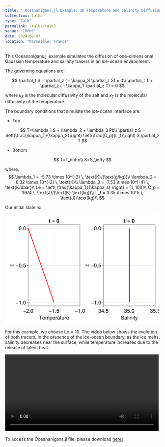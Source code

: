 ```yaml
---
title: " Oceananigans.jl Example: 1D Temperature and Salinity Diffusion at the ice-ocean interface"
collection: talks
type: "Talk"
permalink: /talks/talk3
venue: "IRPHE"
date: 2024-08-07
location: "Marseille, France"
---
```


This Oceananigans.jl example simulates the diffusion of one-dimensional Gaussian temperature and salinity tracers in an ice-ocean environment.

The governing equations are:

$$
\partial_t S + \partial_z ( - \kappa_S \partial_z S) = 0\\
\partial_t T + \partial_z ( - \kappa_T \partial_z T) = 0
$$

where $\kappa_S$ is the molecular diffusivity of the salt and $\kappa_T$ is the molecular diffusivity of the temperature.

The boundary conditions that simulate the ice-ocean interface are:

- Top

$$
T=\lambda_1 S + \lambda_2 + \lambda_3 Pb\\
\partial_z S = \left(\frac{\kappa_T}{\kappa_S}\right) \left(\frac{C_p}{L_f}\right) S \partial_z T
$$

- Bottom

$$
T=T_\infty\\
S=S_\infty
$$

where.
$$
\lambda_1 = -5.73 \times 10^{-2} \, \text{K}/(\text{g/kg})\\
\lambda_2 = 8.32 \times 10^{-2} \, \text{K}\\
\lambda_3 = -7.53 \times 10^{-4} \, \text{K/dbar}\\
Le = \left( \frac{\kappa_T}{\kappa_s} \right) = [1, 100]\\
C_p = 3974 \, \text{J}/(\text{K} \text{kg})\\
L_f = 3.35 \times 10^5 \, \text{J}/\text{kg}\\
$$


Our initial state is:

<img src="/images/Exemples/IC_TS_iceocean.png" width="500">

For this example, we choose $\text{Le} = 10$. The video below shows the evolution of both tracers. In the presence of the ice-ocean boundary, as the ice melts, salinity decreases near the surface, while temperature increases due to the release of latent heat.


<video src="/videos/Exemples/one_dimensional_diffusion_TS_iceocean.mp4" width="500" controls></video>

To access the Oceananigans.jl file, please download
[here!](http://sofiallende.github.io/files/Exemples/one_dimensional_diffusionTS_iceoceanBC.jl)

